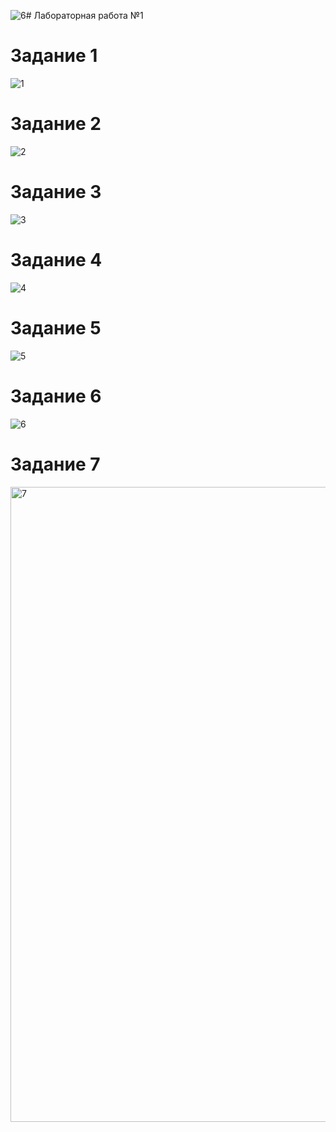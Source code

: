 ![6](https://github.com/user-attachments/assets/7a929d28-a6b6-4b9e-8f85-641124858a70)# Лабораторная работа №1
# Задание 1
![1](https://github.com/user-attachments/assets/f243310f-c128-47d2-8899-00341cda3f3a)
# Задание 2
![2](https://github.com/user-attachments/assets/136d1a52-6422-4392-b48a-004ebda1bd05)
# Задание 3
![3](https://github.com/user-attachments/assets/6e19eee1-9bd4-4067-b12e-ee34523442a9)
# Задание 4
![4](https://github.com/user-attachments/assets/299cf962-2ebb-4bd2-a4e6-2d4e359ac72e)
# Задание 5
![5](https://github.com/user-attachments/assets/10eb0940-a8a8-46be-aa3c-56d94a519d0d)
# Задание 6
![6](https://github.com/user-attachments/assets/2c535369-399f-45a0-a784-5735173e97b2)
# Задание 7
<img width="890" height="1016" alt="7" src="https://github.com/user-attachments/assets/c6aa8c48-c20e-49b6-a372-7180a273b77e" />

